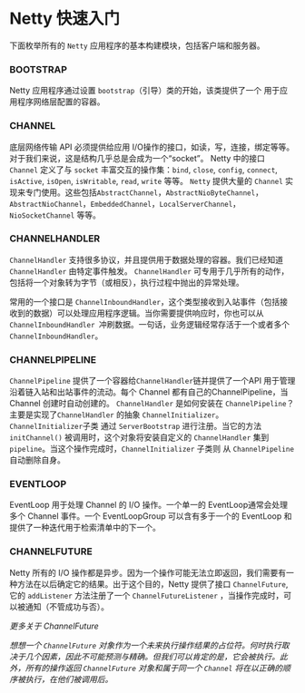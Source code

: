 Netty 快速入门
====

下面枚举所有的 `Netty` 应用程序的基本构建模块，包括客户端和服务器。

### BOOTSTRAP

Netty 应用程序通过设置 `bootstrap`（引导）类的开始，该类提供了一个
用于应用程序网络层配置的容器。

### CHANNEL

底层网络传输 API 必须提供给应用 I/O操作的接口，如读，写，连接，绑定等等。对于我们来说，这是结构几乎总是会成为一个“socket”。 Netty 中的接口 `Channel` 定义了与 `socket` 丰富交互的操作集：`bind`, `close`, `config`, `connect`, `isActive`, `isOpen`, `isWritable`, `read`, `write` 等等。 `Netty` 提供大量的 `Channel` 实现来专门使用。这些包括`AbstractChannel`，`AbstractNioByteChannel`，`AbstractNioChannel`，`EmbeddedChannel`，`LocalServerChannel`，`NioSocketChannel` 等等。

### CHANNELHANDLER

`ChannelHandler` 支持很多协议，并且提供用于数据处理的容器。我们已经知道 `ChannelHandler` 由特定事件触发。 `ChannelHandler`
可专用于几乎所有的动作，包括将一个对象转为字节（或相反），执行过程中抛出的异常处理。

常用的一个接口是 `ChannelInboundHandler`，这个类型接收到入站事件（包括接收到的数据）可以处理应用程序逻辑。当你需要提供响应时，你也可以从 `ChannelInboundHandler `冲刷数据。一句话，业务逻辑经常存活于一个或者多个 `ChannelInboundHandler`。

### CHANNELPIPELINE

`ChannelPipeline` 提供了一个容器给` ChannelHandler `链并提供了一个API 用于管理沿着链入站和出站事件的流动。每个 Channel 都有自己的ChannelPipeline，当 Channel 创建时自动创建的。
`ChannelHandler` 是如何安装在 `ChannelPipeline`？ 主要是实现了`ChannelHandler` 的抽象 `ChannelInitializer`。`ChannelInitializer`子类 通过 `ServerBootstrap` 进行注册。当它的方法 `initChannel()` 被调用时，这个对象将安装自定义的 `ChannelHandler` 集到 `pipeline`。当这个操作完成时，`ChannelInitializer` 子类则
从 `ChannelPipeline` 自动删除自身。

### EVENTLOOP

EventLoop 用于处理 Channel 的 I/O 操作。一个单一的 EventLoop通常会处理多个 Channel 事件。一个 EventLoopGroup 可以含有多于一个的 EventLoop 和 提供了一种迭代用于检索清单中的下一个。

### CHANNELFUTURE

Netty 所有的 I/O 操作都是异步。因为一个操作可能无法立即返回，我们需要有一种方法在以后确定它的结果。出于这个目的，Netty 提供了接口 
`ChannelFuture`,它的 `addListener` 方法注册了一个 `ChannelFutureListener` ，当操作完成时，可以被通知（不管成功与否）。

*更多关于 ChannelFuture*

*想想一个 `ChannelFuture` 对象作为一个未来执行操作结果的占位符。何时执行取决于几个因素，因此不可能预测与精确。但我们可以肯定的是，它会被执行。此外，所有的操作返回 `ChannelFuture` 对象和属于同一个 `Channel` 将在以正确的顺序被执行，在他们被调用后。*